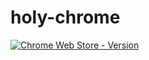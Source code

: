 # holy-chrome

[![Chrome Web Store - Version](https://img.shields.io/chrome-web-store/v/fkcijikdamaigikbkppphjkjkkplmhok.svg)](https://chrome.google.com/webstore/detail/holy-chrome/fkcijikdamaigikbkppphjkjkkplmhok)
